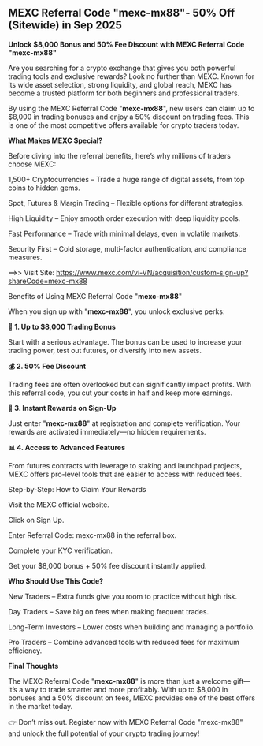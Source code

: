 ## MEXC Referral Code "mexc-mx88"- 50% Off (Sitewide) in Sep 2025

**Unlock $8,000 Bonus and 50% Fee Discount with MEXC Referral Code "mexc-mx88"**

Are you searching for a crypto exchange that gives you both powerful trading tools and exclusive rewards? Look no further than MEXC. Known for its wide asset selection, strong liquidity, and global reach, MEXC has become a trusted platform for both beginners and professional traders.

By using the MEXC Referral Code "**mexc-mx88**", new users can claim up to $8,000 in trading bonuses and enjoy a 50% discount on trading fees. This is one of the most competitive offers available for crypto traders today.

**What Makes MEXC Special?**

Before diving into the referral benefits, here’s why millions of traders choose MEXC:

1,500+ Cryptocurrencies – Trade a huge range of digital assets, from top coins to hidden gems.

Spot, Futures & Margin Trading – Flexible options for different strategies.

High Liquidity – Enjoy smooth order execution with deep liquidity pools.

Fast Performance – Trade with minimal delays, even in volatile markets.

Security First – Cold storage, multi-factor authentication, and compliance measures.

==>> Visit Site: https://www.mexc.com/vi-VN/acquisition/custom-sign-up?shareCode=mexc-mx88

Benefits of Using MEXC Referral Code "**mexc-mx88**"

When you sign up with "**mexc-mx88**", you unlock exclusive perks:

**🎁 1. Up to $8,000 Trading Bonus**

Start with a serious advantage. The bonus can be used to increase your trading power, test out futures, or diversify into new assets.

**💰 2. 50% Fee Discount**

Trading fees are often overlooked but can significantly impact profits. With this referral code, you cut your costs in half and keep more earnings.

**🚀 3. Instant Rewards on Sign-Up**

Just enter "**mexc-mx88**" at registration and complete verification. Your rewards are activated immediately—no hidden requirements.

**📊 4. Access to Advanced Features**

From futures contracts with leverage to staking and launchpad projects, MEXC offers pro-level tools that are easier to access with reduced fees.

Step-by-Step: How to Claim Your Rewards

Visit the MEXC official website.

Click on Sign Up.

Enter Referral Code: mexc-mx88 in the referral box.

Complete your KYC verification.

Get your $8,000 bonus + 50% fee discount instantly applied.

**Who Should Use This Code?**

New Traders – Extra funds give you room to practice without high risk.

Day Traders – Save big on fees when making frequent trades.

Long-Term Investors – Lower costs when building and managing a portfolio.

Pro Traders – Combine advanced tools with reduced fees for maximum efficiency.

**Final Thoughts**

The MEXC Referral Code "**mexc-mx88**" is more than just a welcome gift—it’s a way to trade smarter and more profitably. With up to $8,000 in bonuses and a 50% discount on fees, MEXC provides one of the best offers in the market today.

👉 Don’t miss out. Register now with MEXC Referral Code "mexc-mx88" and unlock the full potential of your crypto trading journey!
